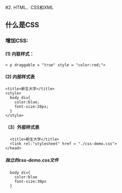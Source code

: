 #2. HTML、CSS和XML



## 什么是CSS


### 增加CSS:  
#### (1) 内联样式：
```
< p draggable = "true" style = "color:red;">
```

#### (2) 内部样式表
```
<title>新生大学</title>
<style>
  body div{
    color:blue;
    font-size:20px;
  }
</style>
```
#### （3）外部样式表
```
  <title>新生大学</title>
  <link rel:"stylesheet" href = "./css-demo.css">
</head>
```
 
##### 独立的css-demo.css文件
```
  body div{
    color:blue
    font-size:30px
  }
 ```
  
